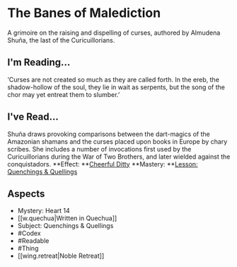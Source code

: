 # The Banes of Malediction
A grimoire on the raising and dispelling of curses, authored by Almudena Shuña, the last of the Curicuillorians.
## I'm Reading...
‘Curses are not created so much as they are called forth. In the ereb, the shadow-hollow of the soul, they lie in wait as serpents, but the song of the chor may yet entreat them to slumber.’
## I've Read...
Shuña draws provoking comparisons between the dart-magics of the Amazonian shamans and the curses placed upon books in Europe by chary scribes. She includes a number of invocations first used by the Curicuillorians during the War of Two Brothers, and later wielded against the conquistadors.
**Effect: **[Cheerful Ditty](https://uadaf.theevilroot.xyz/rowenarium/element/music.cheerful)
**Mastery: **[Lesson: Quenchings & Quellings](https://uadaf.theevilroot.xyz/rowenarium/element/x.quenchings.quellings)
## Aspects
- Mystery: Heart 14
- [[w.quechua|Written in Quechua]]
- Subject: Quenchings & Quellings
- #Codex
- #Readable
- #Thing
- [[wing.retreat|Noble Retreat]]